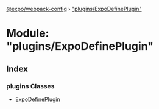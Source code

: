 [@expo/webpack-config](../README.md) › ["plugins/ExpoDefinePlugin"](_plugins_expodefineplugin_.md)

# Module: "plugins/ExpoDefinePlugin"

## Index

### plugins Classes

* [ExpoDefinePlugin](../classes/_plugins_expodefineplugin_.expodefineplugin.md)
